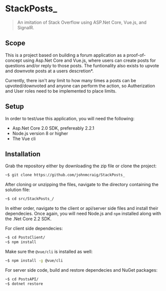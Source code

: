 # StackPosts_
> An imitation of Stack Overflow using ASP.Net Core, Vue.js, and SignalR.

## Scope
This is a project based on building a forum application as a proof-of-concept using Asp.Net Core and Vue.js, where users can create posts for questions and/or reply to those posts. The funtionality also exists to upvote and downvote posts at a users descretion*.

Currently, there isn't any limit to how many times a posts can be upvoted/downvoted and anyone can perform the action, so Autherization and User roles need to be implemented to place limits.

## Setup
In order to test/use this application, you will need the following:
- Asp.Net Core 2.0 SDK, prefereably 2.2.1
- Node.js version 8 or higher
- The Vue cli

## Installation
Grab the repository either by downloading the zip file or clone the project:
```sh
~$ git clone https://github.com/johnmcraig/StackPosts_
```
After cloning or unzipping the files, navigate to the directory containing the solution file:
```sh
~$ cd src/StackPosts_/
```
In either order, navigate to the client or api/server side files and install their dependecies. Once again, you will need Node.js and `npm` installed along with the .Net Core 2.2 SDK.

For client side dependecies:
```sh
~$ cd PostsClient/
~$ npm install
```
Make sure the `@vue/cli` is installed as well:
```sh
~$ npm install -g @vue/cli
```

For server side code, build and restore dependecies and NuGet packages:
```sh
~$ cd PostsAPI/
~$ dotnet restore
```
